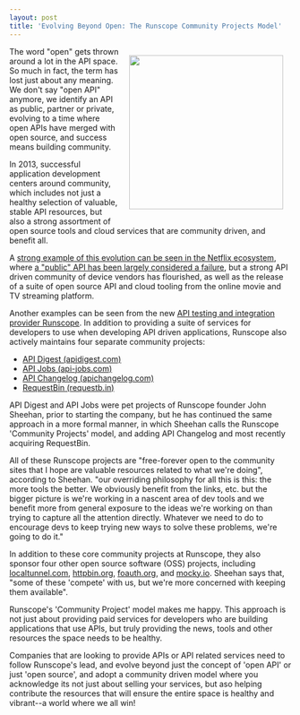 ```yaml
---
layout: post
title: 'Evolving Beyond Open: The Runscope Community Projects Model'
---
```

<p><a title="Runscope" href="http://runscope.com/" target="_blank"><img style="padding: 15px;" src="https://s3.amazonaws.com/kinlane-productions/api-evangelist/runscope/runscope-logo.png" alt="" width="275" align="right" /></a></p>
<p>The word "open" gets thrown around a lot in the API space. So much in fact, the term has lost just about any meaning. We don't say "open API" anymore, we identify an API as public, partner or private, evolving to a time where open APIs have merged with open source, and success means building community.</p>
<p>In 2013, successful application development centers around community, which includes not just a healthy selection of valuable, stable API resources, but also a strong assortment of open source tools and cloud services that are community driven, and benefit all.</p>
<p>A <a href="http://apievangelist.com/2013/07/02/the-continuing-netflix-api-story/">strong example of this evolution can be seen in the Netflix ecosystem</a>, where <a href="http://apievangelist.com/2013/03/12/netflix-api-is-much-more-than-a-public-api/">a "public" API has been largely considered a failure</a>, but a strong API driven community of device vendors has flourished, as well as the release of a suite of open source API and cloud tooling from the online movie and TV streaming platform.</p>
<p>Another examples can be seen from the new <a title="Runscope" href="http://runscope.com/" target="_blank">API testing and integration provider Runscope</a>.  In addition to providing a suite of services for developers to use when developing API driven applications, Runscope also actively maintains four separate community projects:</p>
<ul class="mainlist">
<li><a title="API Digest" href="http://apidigest.com">API Digest (apidigest.com)</a></li>
<li><a title="API Jobs" href="http://api-jobs.com">API Jobs (api-jobs.com)</a></li>
<li><a title="API Changelog" href="http://apichangelog.com">API Changelog (apichangelog.com)</a></li>
<li><a title="RequestBin" href="http://requestb.in">RequestBin (requestb.in)</a></li>
</ul>
<p>API Digest and API Jobs were pet projects of Runscope founder John Sheehan, prior to starting the company, but he has continued the same approach in a more formal manner, in which Sheehan calls the Runscope 'Community Projects' model, and adding API Changelog and most recently acquiring RequestBin.</p>
<p>All of these Runscope projects are "free-forever open to the community sites that I hope are valuable resources related to what we're doing", according to Sheehan. "our overriding philosophy for all this is this: the more tools the better. We obviously benefit from the links, etc. but the bigger picture is we're working in a nascent area of dev tools and we benefit more from general exposure to the ideas we're working on than trying to capture all the attention directly. Whatever we need to do to encourage devs to keep trying new ways to solve these problems, we're going to do it."</p>
<p>In addition to these core community projects at Runscope, they also sponsor four other open source software (OSS) projects, including <a title="LocalTunnel" href="http://localtunnel.com">localtunnel.com</a>, <a title="httpbin.org" href="http://httpbin.org">httpbin.org</a>, <a title="foauth.org" href="http://foauth.org">foauth.org</a>, and <a title="mocky.io" href="http://mocky.io">mocky.io</a>.  Sheehan says that, "some of these 'compete' with us, but we're more concerned with keeping them available".</p>
<p>Runscope's 'Community Project' model makes me happy. This approach is not just about providing paid services for developers who are building applications that use APIs, but truly providing the news, tools and other resources the space needs to be healthy.</p>
<p>Companies that are looking to provide APIs or API related services need to follow Runscope's lead, and evolve beyond just the concept of 'open API' or just 'open source', and adopt a community driven model where you acknowledge its not just about selling your services, but aso helping contribute the resources that will ensure the entire space is healthy and vibrant--a world where we all win!</p>